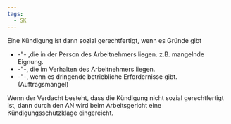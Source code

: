 ```yaml
---
tags:
  - SK
---
```

Eine Kündigung ist dann sozial gerechtfertigt, wenn es Gründe gibt

- -"- ,die in der Person des Arbeitnehmers liegen. z.B. mangelnde Eignung.
- -"-, die im Verhalten des Arbeitnehmers liegen. 
- -"-, wenn es dringende betriebliche Erfordernisse gibt. (Auftragsmangel)

Wenn der Verdacht besteht, dass die Kündigung nicht sozial gerechtfertigt ist, dann durch den AN wird beim Arbeitsgericht eine Kündigungsschutzklage eingereicht.

